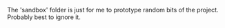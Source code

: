 The 'sandbox' folder is just for me to prototype random bits of the project. Probably best to ignore it.